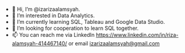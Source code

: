 - 👋 Hi, I’m @izarizaalamsyah.
- 👀 I’m interested in Data Analytics.
- 🌱 I’m currently learning SQL, Tableau and Google Data Studio.
- 💞️ I’m looking for cooperation to learn SQL together.
- 📫 You can reach me via LinkedIn https://www.linkedin.com/in/riza-alamsyah-414467140/ or email izarizaalamsyah@gmail.com

<!---
izarizaalamsyah/izarizaalamsyah is a ✨ special ✨ repository because its `README.md` (this file) appears on your GitHub profile.
You can click the Preview link to take a look at your changes.
--->
